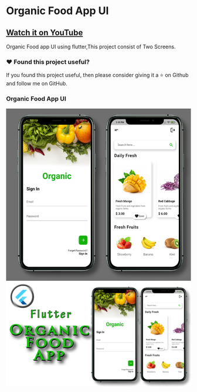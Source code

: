# Organic Food App UI

## [Watch it on YouTube]()


Organic Food app UI using flutter,This project consist of Two Screens.

### :heart: Found this project useful?

If you found this project useful, then please consider giving it a :star: on Github and follow me on GitHub.

### Organic Food App UI

![App UI](/organicallscr.png)
![App UI](/organicthumb.png)